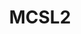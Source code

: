 ---
# https://vitepress.dev/reference/default-theme-home-page
layout: home

hero:
  name: "MCSL2"
  text: "简洁、全能的 Minecraft 开服器"
  tagline: 由 MCSL2 开发组精心呈现
  image:
    src: https://img.fastmirror.net/s/2023/10/29/653deb00353b8.png
    alt: MCSL2
  actions:
    - theme: brand
      text: 下载
      link: /mcsl2/download
    - theme: alt
      text: 文档
      link: /mcsl2/doc/
    - theme: alt
      text: GitHub
      link: /mcsl2/links/mcsl2-repo
    - theme: alt
      text: 鸣谢
      link: /mcsl2/acknowledgements

features:
  - title: 面向各阶用户
    icon: 👨🏻‍💻
    details: 提供简易模式、进阶模式、导入模式，满足各阶用户的需求。
    link: /mcsl2/doc/user/configure-server
    linkText: 查看用法
  - title: 界面简洁美观
    icon: 💻
    details: 以 Fluent Design 设计语言为基础，提供简洁、美观的界面。
    link: https://qfluentwidgets.com/zh/
    linkText: 了解控件库
  - title: 一键下载资源
    icon: ⏬
    details: 接入 FastMirror、MCSLAPI、极星镜像站、Akira 镜像站，飞速下载所需。
    link: /mcsl2/doc/user/downloads
    linkText: 了解更多
  - title: 自动查找Java
    icon: ✅
    details: 开服界首创查找 Java 算法，在 1~2 秒内即可完成搜索。
    link: https://github.com/MCSLTeam/MCSL2/blob/master/MCSL2Lib/ProgramControllers/javaDetector.py
    linkText: 了解我们的算法
  - title: 多服务器管理
    icon: 🎞️
    details: 一站式管理服务器，助力高效提升。
  - title: 自研插件系统
    icon: 🔧
    details: 利用 Python 特性实现，无限可能。
    link: /mcsl2/doc/dev/plugins
    linkText: 开发文档
  - title: 开源透明公开
    icon: 🚪
    details: 除内测模式模块以外全部开源，透明公开，放心使用。
    link: https://github.com/MCSLTeam/MCSL2
    linkText: 打开 GitHub 仓库
  - title: 程序完全免费
    icon: 🆓
    details: 包括内测模式在内的所有功能均完全免费。
    link: /mcsl2/join-preview
    linkText: 参加内测
    
title: MCSL2
titleTemplate: 简洁、全能的 Minecraft 开服器 | MC 服务器, Minecraft 服务器, 我的世界开服器, MC 开服软件
---